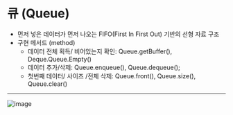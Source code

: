 # 큐 (Queue)

- 먼저 넣은 데이터가 먼저 나오는 FIFO(First In First Out) 기반의 선형 자료 구조
- 구현 메서드 (method)
  - 데이터 전체 획득/ 비어있는지 확인: Queue.getBuffer(), Deque.Queue.Empty()
  - 데이터 추가/삭제: Queue.enqueue(), Queue.dequeue();
  - 첫번째 데이터/ 사이즈 /전체 삭제: Queue.front(), Queue.size(), Queue.clear()


--- 

![image](https://user-images.githubusercontent.com/121809824/229332921-b851f420-fee6-4df8-8701-7e17be2f8e86.png)




